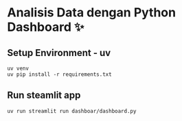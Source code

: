 # Analisis Data dengan Python Dashboard ✨

## Setup Environment - uv
```
uv venv
uv pip install -r requirements.txt
```

## Run steamlit app
```
uv run streamlit run dashboar/dashboard.py
```
